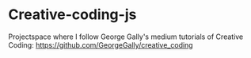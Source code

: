 # Creative-coding-js
Projectspace where I follow George Gally's medium tutorials of Creative Coding: https://github.com/GeorgeGally/creative_coding
